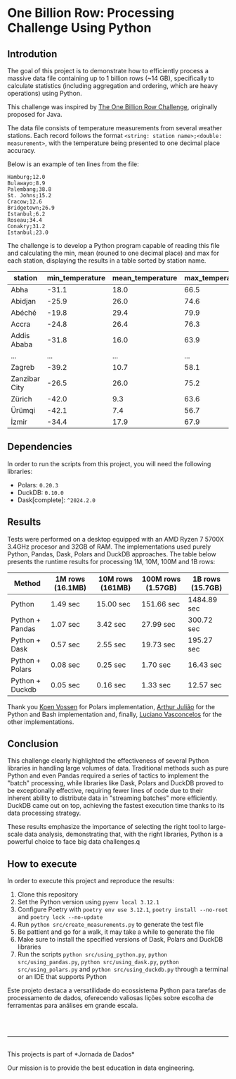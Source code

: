 # One Billion Row: Processing Challenge Using Python

## Introdution

The goal of this project is to demonstrate how to efficiently process a massive data file containing up to 1 billion rows (~14 GB), specifically to calculate statistics (including aggregation and ordering, which are heavy operations) using Python.

This challenge was inspired by [The One Billion Row Challenge](https://github.com/gunnarmorling/1brc), originally proposed for Java.

The data file consists of temperature measurements from several weather stations. Each record follows the format `<string: station name>;<double: measurement>`, with the temperature being presented to one decimal place accuracy.

Below is an example of ten lines from the file:

```
Hamburg;12.0
Bulawayo;8.9
Palembang;38.8
St. Johns;15.2
Cracow;12.6
Bridgetown;26.9
Istanbul;6.2
Roseau;34.4
Conakry;31.2
Istanbul;23.0
```

The challenge is to develop a Python program capable of reading this file and calculating the min, mean (rouned to one decimal place) and max for each station, displaying the results in a table sorted by station name.

| station      | min_temperature | mean_temperature | max_temperature |
|--------------|-----------------|------------------|-----------------|
| Abha         | -31.1           | 18.0             | 66.5            |
| Abidjan      | -25.9           | 26.0             | 74.6            |
| Abéché       | -19.8           | 29.4             | 79.9            |
| Accra        | -24.8           | 26.4             | 76.3            |
| Addis Ababa  | -31.8           | 16.0             | 63.9            |
| ...          | ...             | ...              | ...             |
| Zagreb       | -39.2           | 10.7             | 58.1            |
| Zanzibar City| -26.5           | 26.0             | 75.2            |
| Zürich       | -42.0           | 9.3              | 63.6            |
| Ürümqi       | -42.1           | 7.4              | 56.7            |
| İzmir        | -34.4           | 17.9             | 67.9            |

## Dependencies

In order to run the scripts from this project, you will need the following libraries:

* Polars: `0.20.3`
* DuckDB: `0.10.0`
* Dask[complete]: `^2024.2.0`

## Results

Tests were performed on a desktop equipped with an AMD Ryzen 7 5700X 3.4GHz procesor and 32GB of RAM. The implementations used purely Python, Pandas, Dask, Polars and DuckDB approaches. The table below presents the runtime results for processing 1M, 10M, 100M and 1B rows:

| Method | 1M rows (16.1MB) | 10M rows (161MB) | 100M rows (1.57GB) | 1B rows (15.7GB) |
| --- | --- | --- | --- | --- |
| Python | 1.49 sec | 15.00 sec | 151.66 sec | 1484.89 sec |
| Python + Pandas | 1.07 sec | 3.42 sec | 27.99 sec | 300.72 sec |
| Python + Dask | 0.57 sec | 2.55 sec | 19.73 sec | 195.27 sec |
| Python + Polars | 0.08 sec | 0.25 sec | 1.70 sec | 16.43 sec |
| Python + Duckdb | 0.05 sec | 0.16 sec | 1.33 sec | 12.57 sec |

Thank you [Koen Vossen](https://github.com/koenvo) for Polars implementation, [Arthur Julião](https://github.com/ArthurJ) for the Python and Bash implementation and, finally, [Luciano Vasconcelos](https://github.com/lvgalvao) for the other implementations.

## Conclusion

This challenge clearly highlighted the effectiveness of several Python libraries in handling large volumes of data. Traditional methods such as pure Python and even Pandas required a series of tactics to implement the "batch" processing, while libraries like Dask, Polars and DuckDB proved to be exceptionally effective, requiring fewer lines of code due to their inherent ability to distribute data in "streaming batches" more efficiently. DuckDB came out on top, achieving the fastest execution time thanks to its data processing strategy.

These results emphasize the importance of selecting the right tool to large-scale data analysis, demonstrating that, with the right libraries, Python is a powerful choice to face big data challenges.q

## How to execute

In order to execute this project and reproduce the results:

1. Clone this repository
2. Set the Python version using `pyenv local 3.12.1`
2. Configure Poetry with `poetry env use 3.12.1`, `poetry install --no-root` and `poetry lock --no-update`
3. Run `python src/create_measurements.py` to generate the test file
4. Be pattient and go for a walk, it may take a while to generate the file
5. Make sure to install the specified versions of Dask, Polars and DuckDB libraries
6. Run the scripts `python src/using_python.py`, `python src/using_pandas.py`, `python src/using_dask.py`, `python src/using_polars.py` and `python src/using_duckdb.py` through a terminal or an IDE that supports Python

Este projeto destaca a versatilidade do ecossistema Python para tarefas de processamento de dados, oferecendo valiosas lições sobre escolha de ferramentas para análises em grande escala.

<br>
<br>

---
<br>
This projects is part of *Jornada de Dados*

Our mission is to provide the best education in data engineering.